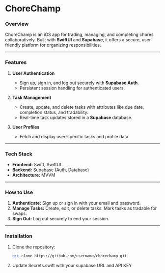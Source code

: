 # ChoreChamp  

### Overview  
ChoreChamp is an iOS app for trading, managing, and completing chores collaboratively. Built with **SwiftUI** and **Supabase**, it offers a secure, user-friendly platform for organizing responsibilities.  

---

### Features  
1. **User Authentication**  
   - Sign up, sign in, and log out securely with **Supabase Auth**.  
   - Persistent session handling for authenticated users.  

2. **Task Management**  
   - Create, update, and delete tasks with attributes like due date, completion status, and tradability.  
   - Real-time task updates stored in a **Supabase** database.  

3. **User Profiles**  
   - Fetch and display user-specific tasks and profile data.  

---

### Tech Stack  
- **Frontend:** Swift, SwiftUI  
- **Backend:** Supabase (Auth, Database)  
- **Architecture:** MVVM  

---

### How to Use  
1. **Authenticate:** Sign up or sign in with your email and password.  
2. **Manage Tasks:** Create, edit, or delete tasks. Mark tasks as tradable for swaps.  
3. **Sign Out:** Log out securely to end your session.  

---

### Installation  
1. Clone the repository:  
   ```bash
   git clone https://github.com/username/chorechamp.git
   ```
2. Update Secrets.swift with your supabase URL and API KEY

